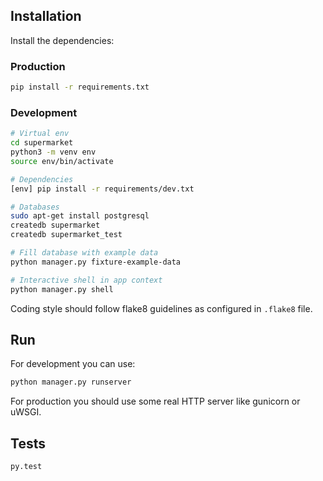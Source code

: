 ## Installation

Install the dependencies:

### Production

```bash
pip install -r requirements.txt
```

### Development

```bash
# Virtual env
cd supermarket
python3 -m venv env
source env/bin/activate

# Dependencies
[env] pip install -r requirements/dev.txt

# Databases
sudo apt-get install postgresql
createdb supermarket
createdb supermarket_test

# Fill database with example data
python manager.py fixture-example-data

# Interactive shell in app context
python manager.py shell
```

Coding style should follow flake8 guidelines as configured in `.flake8` file.

## Run

For development you can use:

```bash
python manager.py runserver
```

For production you should use some real HTTP server like gunicorn or uWSGI.

## Tests

```bash
py.test
```
